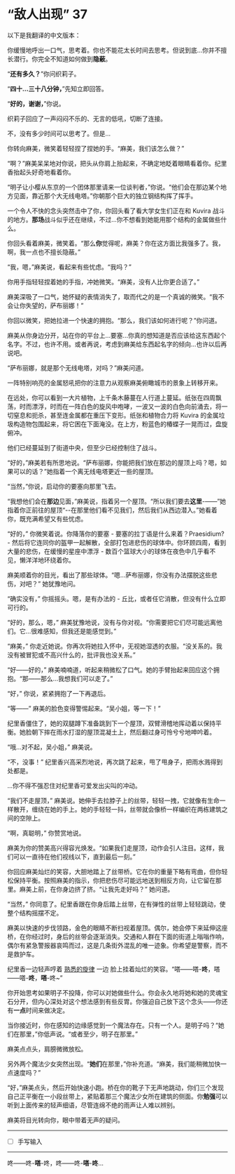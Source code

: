 # “敌人出现” 37

以下是我翻译的中文版本：

你缓慢地呼出一口气，思考着。你也不能花太长时间去思考。但说到底...你并不擅长潜行。你完全不知道如何做到**隐蔽**。

“**还有多久？**”你问织莉子。

“**四十...三十八分钟，**”先知立即回答。

“**好的，谢谢，**”你说。

织莉子回应了一声闷闷不乐的、无言的低吼，切断了连接。

不，没有多少时间可以思考了。但是...

你转向麻美，微笑着轻轻捏了捏她的手。“麻美，我们该怎么做？”

“啊？”麻美呆呆地对你说，把头从你肩上抬起来，不确定地眨着眼睛看着你。纪里香抬起头好奇地看着你。

“明子让小樱从东京的一个团体那里请来一位谈判者，”你说。“他们会在那边某个地方见面，靠近那个大无线电塔。”你朝那个巨大的独立钢结构挥了挥手。

一个令人不快的念头突然击中了你，你回头看了看大学女生们正在和 Kuvira 战斗的地方。**那场**战斗似乎还在继续，不过...你不想看到她能用那个结构的金属做些什么。

你回头看着麻美，微笑着。“那么**你**觉得呢，麻美？你在这方面比我强多了。我，啊，我一点也不擅长隐蔽。”

“我，嗯，”麻美说，看起来有些忧虑。“我吗？”

你用手指轻轻捏着她的手指，冲她微笑。“麻美，没有人比你更合适了。”

麻美深吸了一口气，她怀疑的表情消失了，取而代之的是一个真诚的微笑。“我不会让你失望的，萨布丽娜！”

你回以微笑，把她拉进一个快速的拥抱。“那么，我们该如何进行呢？”你问道。

麻美从你身边分开，站在你的平台上...要塞...你真的想知道是否应该给这东西起个名字。不过，也许不用。或者再说，考虑到麻美给东西起名字的倾向...也许以后再说吧。

“萨布丽娜，就是那个无线电塔，对吗？”麻美问道。

一阵特别响亮的金属怒吼把你的注意力从观察麻美俯瞰城市的景象上转移开来。

在远处，你可以看到一大片植物，上千条木藤蔓在人行道上蔓延。纸张在四周飘荡，时而漂浮，时而在一阵白色的旋风中咆哮，一波又一波的白色向前涌去，将一切窒息和扼杀，甚至连金属都在重压下变形。纸张和植物合力将 Kuvira 的金属垃圾构造物包围起来，将它困在下面淹没。在上方，粉蓝色的椿蝶子一晃而过，盘旋俯冲。

他们已经蔓延到了街道中央，但至少已经控制住了战斗。

“好的，”麻美若有所思地说。“萨布丽娜，你能把我们放在那边的屋顶上吗？嗯，如果可以的话？”她指着一个离无线电塔更近一些的屋顶。

“当然，”你说，启动你的要塞向那里飞去。

“我想他们会在**那边**见面，”麻美说，指着另一个屋顶。“所以我们要去**这里**-——”她指着你正前往的屋顶“--在那里他们看不见我们，然后我们从西边潜入。”她看着你，既充满希望又有些忧虑。

“好的，” 你微笑着说。你降落你的要塞 - 要塞的拉丁语是什么来着？Praesidium? - 然后将它连同你的盔甲一起解散，全部打包进悲伤的球体中。你环顾四周，看到大量的悲伤，在缓慢的星座中漂浮 - 数百个篮球大小的球体在夜色中几乎看不见，懒洋洋地环绕着你。

麻美顺着你的目光，看出了那些球体。“嗯...萨布丽娜，你没有办法摆脱这些悲伤，对吧？” 她犹豫地问。

“确实没有，” 你摇摇头。嗯，是有办法的 - 丘比，或者任它消散，但没有什么立即可行的。

“好的，那么，嗯，” 麻美犹豫地说，没有与你对视。“你需要把它们尽可能远离他们。它...很难感知，但我还是能感觉到。”

“麻美，” 你走近她说。你再次将她拉入怀中，无视她湿透的衣服。“没关系的。我没有被冒犯或不高兴什么的，批评我也没关系。”

“好——好的，” 麻美喃喃道，听起来稍微松了口气。她的手臂抬起来回应这个拥抱。“那——那么...我想我们可以走了。”

“好，” 你说，紧紧拥抱了一下再退后。

“等——” 麻美的脸色变得警惕起来。“吴小姐，等一下！”

纪里香僵住了，她的双腿蹲下准备跳到下一个屋顶，双臂滑稽地挥动着以保持平衡。她脸朝下摔在雨水打湿的屋顶混凝土上，然后翻过身可怜兮兮地呻吟着。

“哦...对不起，吴小姐，” 麻美说。

“不，没事！” 纪里香兴高采烈地说，再次跳了起来，甩了甩身子，把雨水溅得到处都是。

...你不得不强忍住对纪里香可爱发出尖叫的冲动。

“我们不走屋顶，” 麻美说。她伸手去拉脖子上的丝带，轻轻一拽，它就像有生命一样散开，缠绕在她的手上。她的手轻轻一抖，丝带就会像桥一样编织在两栋建筑之间的空隙上。

“啊，真聪明，” 你赞赏地说。

麻美为你的赞美高兴得容光焕发。“如果我们走屋顶，动作会引人注目。这样，我们可以一直待在他们视线以下，直到最后一刻。”  

你回应麻美灿烂的笑容，大胆地踏上了丝带桥。它在你的重量下略有弯曲，但你轻松保持平衡。按照麻美的指示，你把悲伤尽可能远地送到相反方向，让它留在那里。麻美上前，在你身边挤了挤。“让我先走好吗？” 她问道。

“当然，” 你同意了。纪里香跟在你身后踏上丝带，在有弹性的丝带上轻轻跳动，使整个结构摇摆不定。  

麻美以快速的步伐领路，金色的眼睛不断扫视着屋顶。偶尔，她会停下来延伸这座桥，在你经过时，身后的丝带会逐渐消失。交通和人群在下面的街道上嗡嗡作响，偶尔有紧急警报器哀鸣而过，这是几条街外混乱的唯一迹象。你希望是警察，而不是救护车。

纪里香一边轻声哼着 [熟悉的旋律](https://www.youtube.com/watch?v=XAYhNHhxN0A) 一边 脸上挂着灿烂的笑容。“嗒——嗒-**咚**，嗒——嗒-**咚**，**嗒**-咚~”

你开始思考如果明子不投降，你可以对她做些什么。你会永久地将她和她的灵魂宝石分开，但内心深处对这个想法感到有些反胃。你强迫自己放下这个念头——你还有**一点**时间来做决定。

当你接近时，你在感知的边缘感觉到一个魔法存在。只有一个人。是明子吗？“她们在那里，”你低声说。“或者至少，明子在那里。”

麻美点点头，肩膀微微放松。

另外两个魔法少女突然出现。“**她们**在那里，”你补充道。“麻美，我们能稍微加快一点速度吗？”

“好，”麻美点头，然后开始快速小跑。桥在你的靴子下无声地跳动，你们三个发现自己正平衡在一小段丝带上，紧贴着那三个魔法少女所在建筑的侧面。你**勉强**可以听到上面传来的轻声细语，尽管连绵不绝的雨声让人难以辨别。

麻美将目光转向你，眼中带着无声的疑问。

---

- [ ] 手写输入

---

咚——咚-**嗒**-咚，咚——咚-**嗒**-**咚**...
